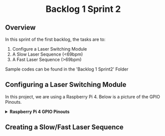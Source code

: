 <h1 align="center">
  Backlog 1 Sprint 2
</h1>

## Overview
In this sprint of the first backlog, the tasks are to:
1. Configure a Laser Switching Module
2. A Slow Laser Sequence (<69bpm)
3. A Fast Laser Sequence (>69bpm)

Sample codes can be found in the 'Backlog 1 Sprint2' Folder

## Configuring a Laser Switching Module
In this project, we are using a Raspberry Pi 4. Below is a picture of the GPIO Pinouts.
<details><summary><b>Raspberry Pi 4 GPIO Pinouts</summary>
  <img src="NYP-EGL314-MSP1/Assets/RaspiGPIOpinouts.png">
</details>

## Creating a Slow/Fast Laser Sequence
